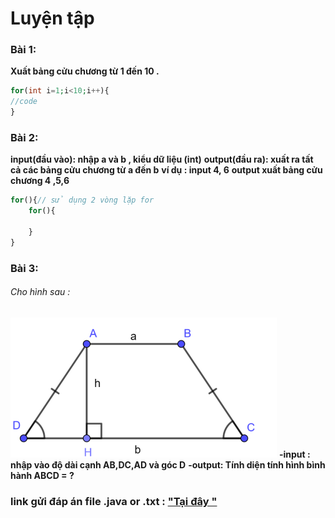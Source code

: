 # Luyện tập

### Bài 1:
**Xuất bảng cửu chương từ 1 đến 10 .**
```php
for(int i=1;i<10;i++){
//code 
}
```
### Bài 2:
**input(đầu vào): nhập a và b , kiểu dữ liệu (int)**
**output(đầu ra): xuất ra tất cả các bảng cửu chương từ a đến b**
**ví dụ : input 4, 6**
        **output xuất bảng cửu chương 4 ,5,6**
 ```php
 for(){// sử dụng 2 vòng lặp for
     for(){

     }
 }
```
### Bài 3:
###### Cho hình sau :

!["Hình thang cân "](images/1.png)
**-input : nhập vào độ dài cạnh AB,DC,AD và góc D** 
**-output: Tính diện tính hình bình hành ABCD = ?**
### link gửi đáp án file .java or .txt  : ["Tại đây "](https://driveuploader.com/upload/1ibdhFSxCm) 


